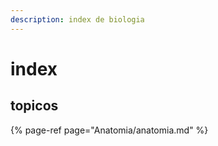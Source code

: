 ```yaml
---
description: index de biologia
---
```


# index 

## topicos
{% page-ref page="Anatomia/anatomia.md" %}